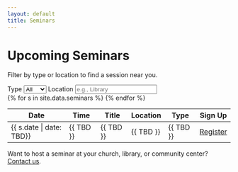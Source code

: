 ```yaml
---
layout: default
title: Seminars
---
```


<h1>Upcoming Seminars</h1>
<p class="caption">Filter by type or location to find a session near you.</p>

<div class="filter-bar">
  <label>Type
    <select name="type" data-filter>
      <option value="all">All</option>
      {% assign types = site.data.seminars | map: "type" | uniq %}
      {% for t in types %}<option value="{{ t }}">{{ t }}</option>{% endfor %}
    </select>
  </label>
  <label>Location
    <input type="text" name="location" placeholder="e.g., Library" data-filter/>
  </label>
</div>

<table role="table" aria-label="Seminar schedule">
  <thead>
    <tr><th>Date</th><th>Time</th><th>Title</th><th>Location</th><th>Type</th><th>Sign Up</th></tr>
  </thead>
  <tbody>
  {% for s in site.data.seminars %}
    <tr data-type="{{ s.type }}" data-location="{{ s.location }}">
      <td>{{ s.date | date: TBD}}</td>
      <td>{{ TBD }}</td>
      <td>{{ TBD }}</td>
      <td>{{ TBD }}</td>
      <td><span class="badge">{{ TBD }}</span></td>
      <td><a class="btn" href="{{ s.signup }}" target="_blank" rel="noopener">Register</a></td>
    </tr>
  {% endfor %}
  </tbody>
</table>

<p class="notice">Want to host a seminar at your church, library, or community center? <a href="{{ '/contact' | relative_url }}">Contact us</a>.</p>
